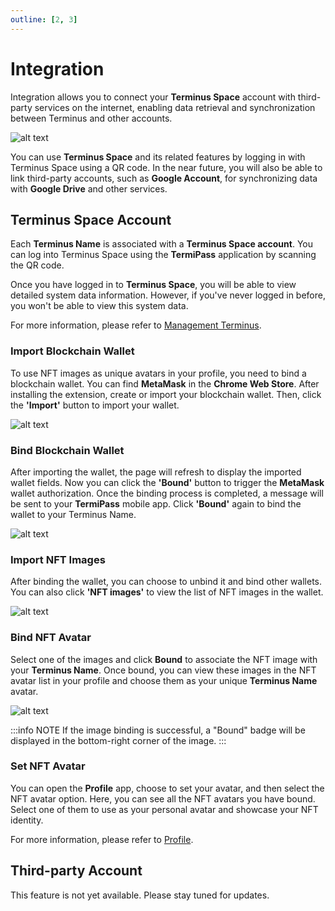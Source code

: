 ```yaml
---
outline: [2, 3]
---
```


# Integration

Integration allows you to connect your **Terminus Space** account with third-party services on the internet, enabling data retrieval and synchronization between Terminus and other accounts.

![alt text](/images/how-to/terminus/integration.png)

You can use **Terminus Space** and its related features by logging in with Terminus Space using a QR code. In the near future, you will also be able to link third-party accounts, such as **Google Account**, for synchronizing data with **Google Drive** and other services.

## Terminus Space Account

Each **Terminus Name** is associated with a **Terminus Space account**. You can log into Terminus Space using the **TermiPass** application by scanning the QR code.

Once you have logged in to **Terminus Space**, you will be able to view detailed system data information. However, if you've never logged in before, you won't be able to view this system data.

For more information, please refer to [Management Terminus](../../space/host/management-terminus.md).

### Import Blockchain Wallet

To use NFT images as unique avatars in your profile, you need to bind a blockchain wallet. You can find **MetaMask** in the **Chrome Web Store**. After installing the extension, create or import your blockchain wallet. Then, click the **'Import'** button to import your wallet.

![alt text](/images/how-to/terminus/nft_import.png)

### Bind Blockchain Wallet

After importing the wallet, the page will refresh to display the imported wallet fields. Now you can click the **'Bound'** button to trigger the **MetaMask** wallet authorization. Once the binding process is completed, a message will be sent to your **TermiPass** mobile app. Click **'Bound'** again to bind the wallet to your Terminus Name.

![alt text](/images/how-to/terminus/nft_bound.png)

### Import NFT Images

After binding the wallet, you can choose to unbind it and bind other wallets. You can also click **'NFT images'** to view the list of NFT images in the wallet.

![alt text](/images/how-to/terminus/nft_images.png)

### Bind NFT Avatar

Select one of the images and click **Bound** to associate the NFT image with your **Terminus Name**. Once bound, you can view these images in the NFT avatar list in your profile and choose them as your unique **Terminus Name** avatar.

![alt text](/images/how-to/terminus/nft_bind_nft_images.png)

:::info NOTE
If the image binding is successful, a "Bound" badge will be displayed in the bottom-right corner of the image.
:::

### Set NFT Avatar

You can open the **Profile** app, choose to set your avatar, and then select the NFT avatar option. Here, you can see all the NFT avatars you have bound. Select one of them to use as your personal avatar and showcase your NFT identity.

For more information, please refer to [Profile](../profile.md).

## Third-party Account

This feature is not yet available. Please stay tuned for updates.
